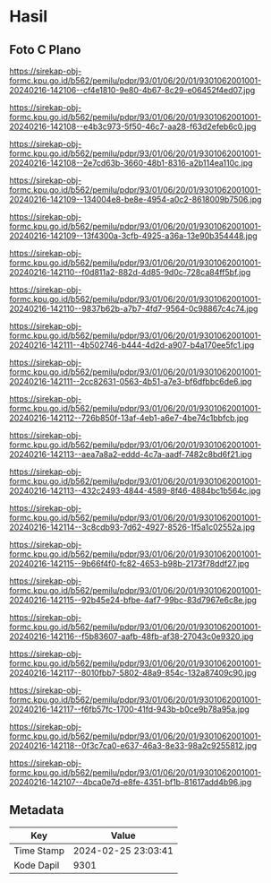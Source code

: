 # Hasil

## Foto C Plano

https://sirekap-obj-formc.kpu.go.id/b562/pemilu/pdpr/93/01/06/20/01/9301062001001-20240216-142106--cf4e1810-9e80-4b67-8c29-e06452f4ed07.jpg

https://sirekap-obj-formc.kpu.go.id/b562/pemilu/pdpr/93/01/06/20/01/9301062001001-20240216-142108--e4b3c973-5f50-46c7-aa28-f63d2efeb6c0.jpg

https://sirekap-obj-formc.kpu.go.id/b562/pemilu/pdpr/93/01/06/20/01/9301062001001-20240216-142108--2e7cd63b-3660-48b1-8316-a2b114ea110c.jpg

https://sirekap-obj-formc.kpu.go.id/b562/pemilu/pdpr/93/01/06/20/01/9301062001001-20240216-142109--134004e8-be8e-4954-a0c2-8618009b7506.jpg

https://sirekap-obj-formc.kpu.go.id/b562/pemilu/pdpr/93/01/06/20/01/9301062001001-20240216-142109--13f4300a-3cfb-4925-a36a-13e90b354448.jpg

https://sirekap-obj-formc.kpu.go.id/b562/pemilu/pdpr/93/01/06/20/01/9301062001001-20240216-142110--f0d811a2-882d-4d85-9d0c-728ca84ff5bf.jpg

https://sirekap-obj-formc.kpu.go.id/b562/pemilu/pdpr/93/01/06/20/01/9301062001001-20240216-142110--9837b62b-a7b7-4fd7-9564-0c98867c4c74.jpg

https://sirekap-obj-formc.kpu.go.id/b562/pemilu/pdpr/93/01/06/20/01/9301062001001-20240216-142111--4b502746-b444-4d2d-a907-b4a170ee5fc1.jpg

https://sirekap-obj-formc.kpu.go.id/b562/pemilu/pdpr/93/01/06/20/01/9301062001001-20240216-142111--2cc82631-0563-4b51-a7e3-bf6dfbbc6de6.jpg

https://sirekap-obj-formc.kpu.go.id/b562/pemilu/pdpr/93/01/06/20/01/9301062001001-20240216-142112--726b850f-13af-4eb1-a6e7-4be74c1bbfcb.jpg

https://sirekap-obj-formc.kpu.go.id/b562/pemilu/pdpr/93/01/06/20/01/9301062001001-20240216-142113--aea7a8a2-eddd-4c7a-aadf-7482c8bd6f21.jpg

https://sirekap-obj-formc.kpu.go.id/b562/pemilu/pdpr/93/01/06/20/01/9301062001001-20240216-142113--432c2493-4844-4589-8f46-4884bc1b564c.jpg

https://sirekap-obj-formc.kpu.go.id/b562/pemilu/pdpr/93/01/06/20/01/9301062001001-20240216-142114--3c8cdb93-7d62-4927-8526-1f5a1c02552a.jpg

https://sirekap-obj-formc.kpu.go.id/b562/pemilu/pdpr/93/01/06/20/01/9301062001001-20240216-142115--9b66f4f0-fc82-4653-b98b-2173f78ddf27.jpg

https://sirekap-obj-formc.kpu.go.id/b562/pemilu/pdpr/93/01/06/20/01/9301062001001-20240216-142115--92b45e24-bfbe-4af7-99bc-83d7967e6c8e.jpg

https://sirekap-obj-formc.kpu.go.id/b562/pemilu/pdpr/93/01/06/20/01/9301062001001-20240216-142116--f5b83607-aafb-48fb-af38-27043c0e9320.jpg

https://sirekap-obj-formc.kpu.go.id/b562/pemilu/pdpr/93/01/06/20/01/9301062001001-20240216-142117--8010fbb7-5802-48a9-854c-132a87409c90.jpg

https://sirekap-obj-formc.kpu.go.id/b562/pemilu/pdpr/93/01/06/20/01/9301062001001-20240216-142117--f6fb57fc-1700-41fd-943b-b0ce9b78a95a.jpg

https://sirekap-obj-formc.kpu.go.id/b562/pemilu/pdpr/93/01/06/20/01/9301062001001-20240216-142118--0f3c7ca0-e637-46a3-8e33-98a2c9255812.jpg

https://sirekap-obj-formc.kpu.go.id/b562/pemilu/pdpr/93/01/06/20/01/9301062001001-20240216-142107--4bca0e7d-e8fe-4351-bf1b-81617add4b96.jpg


## Metadata

| Key        | Value               |
| ---------- | ------------------- |
| Time Stamp | 2024-02-25 23:03:41 |
| Kode Dapil | 9301                |



